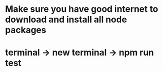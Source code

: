 # Make sure you have good internet to download and install all node packages
# terminal -> new terminal -> npm run test